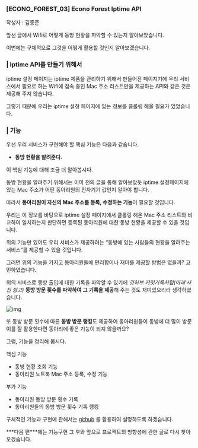 ### [ECONO_FOREST_03] Econo Forest Iptime API

작성자 : 김종준

앞선 글에서 Wifi로 어떻게 동방 현황을 파악할 수 있는지 알아보았습니다.

이번에는 구체적으로 그것을 어떻게 활용할 것인지 알아보겠습니다.

### | Iptime API를 만들기 위해서

iptime 설정 페이지는 iptime 제품을 관리하기 위해서 만들어진 페이지기에 우리 서비스에서 필요로 하는 Wifi에 접속 중인 Mac 주소 리스트만을 제공하는 API와 같은 것은 제공해 주지 않습니다.

그렇기 때문에 우리는 iptime 설정 페이지에 있는 정보를 클롤링 해올 필요가 있었습니다.

### | 기능

우선 우리 서비스가 구현해야 할 핵심 기능은 다음과 같습니다.

- **동방 현황을 알려준다.**



이 핵심 기능에 대해 조금 더 알아봅시다.

동방 현황을 알려주기 위해서는 이미 전의 글을 통해 알아보았듯 iptime 설정페이지에 있는 Mac 주소가 어떤 동아리원의 전자기기 값인지 알아야 합니다.

따라서 **동아리원이 자신의 Mac 주소를 등록, 수정하는 기능**이 필요할 것입니다.

우리는 이 정보를 바탕으로 iptime 설정 페이지에서 클롤링 해온 Mac 주소 리스트와 비교하여 일치하는지 판단하면 등록된 동아리원에 대한 동방 현황을 제공할 수 있을 것입니다.

위의 기능만 있어도 우리 서비스가 제공하려는 “동방에 있는 사람들의 현황을 알려주는 서비스”를 제공할 수 있을 것입니다.

그러면 위의 기능을 가지고 동아리원들에 편리함이나 재미를 제공할 방법은 없을까? 고민하였습니다.

위의 서비스로 동방 출입에 대한 기록을 파악할 수 있기에 *깃허브 커밋기록처럼(아래 사진 참고)* **동방 방문 횟수를 파악하여 그 기록을 제공**해 주는 것도 재미있으리라 생각하였습니다.

![img](https://cdn-images-1.medium.com/max/1600/0*cUBHo9qr-CCeLXeO.png)

또 동방 방문 횟수에 따른 **동방 방문 랭킹**도 제공하여 동아리원들이 동방에 더 많이 방문 이를 잘 활용한다면 동아리에 좋은 기능이 되지 않을까요?

그럼, 기능을 정리해 봅시다.

핵심 기능

- 동방 현황 조회 기능
- 동아리원 노트북 Mac 주소 등록, 수정 기능

부가 기능

- 동아리원 동방 방문 횟수 기록
- 동아리원들의 동방 방문 횟수 기록 랭킹



구체적인 기능과 구현에 관해서는 [github](https://github.com/JNU-econovation/econo-forest-be-iptime) 를 활용하여 설명하도록 하겠습니다.

***다음 편\***에는 기능구현 그 후와 앞으로 프로젝트의 방향성에 관한 글로 다시 찾아오겠습니다.
